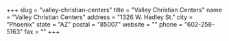 +++
slug = "valley-christian-centers"
title = "Valley Christian Centers"
name = "Valley Christian Centers"
address = "1326 W. Hadley St."
city = "Phoenix"
state = "AZ"
postal = "85007"
website = ""
phone = "602-258-5163"
fax = ""
+++
